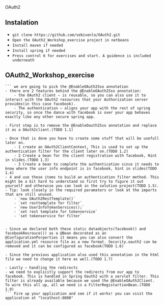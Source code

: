 OAuth2
## Instalation
- `git clone https://github.com/sebivenlo/OAuth2.git`
- `Open the OAuth2_Workshop_exercise project in netbeans`
- `Install maven if needed`
- `Install spring if needed`
- `Press control 6 for exercises and start. A guidence is included underneath`

## OAuth2_Workshop_exercise
``` Try to start your application and see if you can login with facebook.
``` we are going to pick the @EnableOAuth2Sso annotation
- there are 2 features behind the @EnableOAuth2Sso annotation:
	- the OAuth2 client – is reusable, so you can also use it to interact with the OAuth2 resources that your Authorization server provides(in this case facebook).
	- The authentication – aligns your app with the rest of spring security, so once the dance with facebook is over your app behaves exactly like any other secure spring app.
	
- First step is to remove the @EnableOauth2Sso annotation and replace it as a OAuth2client.(TODO 1.1)

- Once that is done you have to create some stuff that will be usefull later on.
	- 1 create an OAuth2ClientContext, This is used to set up the authentication filter for the client later on.(TODO 1.2)
	- 2 Create a bean for the client registration with facebook, Hint in slides.(TODO 1.3)
	- 3 Create a bean to complete the authentication since it needs to know where the user info endpoint is in facebook, hint in slides(TODO 1.4)
- 4 and use these items to build an authentication filter method. This might be a bit hard to understand so first try to figure it out yourself and otherwise you can look in the solution project(TODO 1.5).
- Tip: look closely in the required paramaters or look at the imports that are still unused.
	- `new OAuth2RestTemplate()`
	- `set resttemplate for filter`
	- `new UserInfoTokenServices();`
	- `set rest template for tokenservice`
	- `set tokenservice for filter`


- Since we declared both these static dataobjects(facebook() and facebookResrouce()) as a @Bean decorated as an @ConfigurationPorperties it means you can also convert the application.yml resource file as a new format. Security.oauth2 can be removed and it can be configured as facebook(TODO 1.6)

- Since the previous application also used this annotation in the html file we need to change it here as well.(TODO 1.7)

- Lastly – handling the redirects
- we need to explicitly support the redirects from our app to facebook. This is handled in Spring Oauth2 with a servlet filter. This filter is already available because we used the @EnableOAuth2Client. To wire this all up, all we need is a FilterRegistartionBean.(TODO 1.9)
``` Fire up your application and see if it works! you can visit the application at "localhost:8080"
